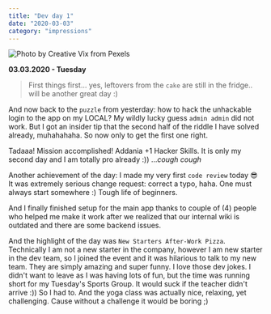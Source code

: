```yaml
---
title: "Dev day 1"
date: "2020-03-03"
category: "impressions"
---
```


<img src="https://i.imgur.com/6UF5Rk9.jpg" alt="Photo by Creative Vix from Pexels" />

**03.03.2020 - Tuesday**

> First things first... yes, leftovers from the `cake` are still in the fridge.. will be another great day :)

And now back to the `puzzle` from yesterday: how to hack the
unhackable login to the app on my LOCAL? My wildly lucky guess
`admin admin` did not work. But I got an insider tip that the
second half of the riddle I have solved already, muhahahaha. So now only
to get the first one right.

Tadaaa! Mission accomplished! Addania +1 Hacker Skills. It is only my
second day and I am totally pro already :)) ..._cough cough_

Another achievement of the day: I made my very first
`code review` today 😎 It was extremely serious change request:
correct a typo, haha. One must always start somewhere :) Tough life of
beginners.

And I finally finished setup for the main app thanks to couple of (4)
people who helped me make it work after we realized that our internal wiki
is outdated and there are some backend issues.

And the highlight of the day was
`New Starters After-Work Pizza`. Technically I am not a new
starter in the company, however I am new starter in the dev team, so I
joined the event and it was hilarious to talk to my new team. They are
simply amazing and super funny. I love those dev jokes. I didn't want to
leave as I was having lots of fun, but the time was running short for my
Tuesday's Sports Group. It would suck if the teacher didn't arrive :)) So
I had to. And the yoga class was actually nice, relaxing, yet challenging.
Cause without a challenge it would be boring ;)
